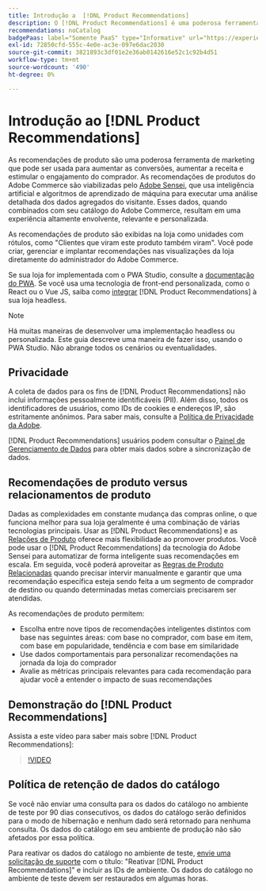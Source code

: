 ```yaml
---
title: Introdução a  [!DNL Product Recommendations]
description: O [!DNL Product Recommendations] é uma poderosa ferramenta de marketing que pode ser usada para aumentar as conversões, aumentar a receita e estimular o envolvimento do comprador.
recommendations: noCatalog
badgePaas: label="Somente PaaS" type="Informative" url="https://experienceleague.adobe.com/pt-br/docs/commerce/user-guides/product-solutions" tooltip="Aplica-se somente a projetos do Adobe Commerce na nuvem (infraestrutura do PaaS gerenciada pela Adobe) e a projetos locais."
exl-id: 72850cfd-555c-4e0e-ac3e-097e6dac2030
source-git-commit: 3821893c3df01e2e36ab0142616e52c1c92b4d51
workflow-type: tm+mt
source-wordcount: '490'
ht-degree: 0%

---
```


# Introdução ao [!DNL Product Recommendations]

As recomendações de produto são uma poderosa ferramenta de marketing que pode ser usada para aumentar as conversões, aumentar a receita e estimular o engajamento do comprador. As recomendações de produtos do Adobe Commerce são viabilizadas pelo [Adobe Sensei](https://www.adobe.com/sensei.html), que usa inteligência artificial e algoritmos de aprendizado de máquina para executar uma análise detalhada dos dados agregados do visitante. Esses dados, quando combinados com seu catálogo do Adobe Commerce, resultam em uma experiência altamente envolvente, relevante e personalizada.

As recomendações de produto são exibidas na loja como unidades com rótulos, como &quot;Clientes que viram este produto também viram&quot;. Você pode criar, gerenciar e implantar recomendações nas visualizações da loja diretamente do administrador do Adobe Commerce.

Se sua loja for implementada com o PWA Studio, consulte a [documentação do PWA](https://developer.adobe.com/commerce/pwa-studio/integrations/product-recommendations/). Se você usa uma tecnologia de front-end personalizada, como o React ou o Vue JS, saiba como [integrar](headless.md) [!DNL Product Recommendations] à sua loja headless.

>[!NOTE]
>
>Há muitas maneiras de desenvolver uma implementação headless ou personalizada. Este guia descreve uma maneira de fazer isso, usando o PWA Studio. Não abrange todos os cenários ou eventualidades.

## Privacidade

A coleta de dados para os fins de [!DNL Product Recommendations] não inclui informações pessoalmente identificáveis (PII). Além disso, todos os identificadores de usuários, como IDs de cookies e endereços IP, são estritamente anônimos. Para saber mais, consulte a [Política de Privacidade da Adobe](https://www.adobe.com/privacy/policy.html).

[!DNL Product Recommendations] usuários podem consultar o [Painel de Gerenciamento de Dados](https://experienceleague.adobe.com/docs/commerce-admin/systems/data-transfer/data-dashboard.html?lang=pt-BR) para obter mais dados sobre a sincronização de dados.

## Recomendações de produto versus relacionamentos de produto

Dadas as complexidades em constante mudança das compras online, o que funciona melhor para sua loja geralmente é uma combinação de várias tecnologias principais. Usar as [!DNL Product Recommendations] e as [Relações de Produto](https://experienceleague.adobe.com/docs/commerce-admin/marketing/promotions/product-relationships/product-relationships.html?lang=pt-BR) oferece mais flexibilidade ao promover produtos. Você pode usar o [!DNL Product Recommendations] da tecnologia do Adobe Sensei para automatizar de forma inteligente suas recomendações em escala. Em seguida, você poderá aproveitar as [Regras de Produto Relacionadas](https://experienceleague.adobe.com/docs/commerce-admin/marketing/promotions/product-relationships/product-related-rules.html?lang=pt-BR) quando precisar intervir manualmente e garantir que uma recomendação específica esteja sendo feita a um segmento de comprador de destino ou quando determinadas metas comerciais precisarem ser atendidas.

As recomendações de produto permitem:

- Escolha entre nove tipos de recomendações inteligentes distintos com base nas seguintes áreas: com base no comprador, com base em item, com base em popularidade, tendência e com base em similaridade
- Use dados comportamentais para personalizar recomendações na jornada da loja do comprador
- Avalie as métricas principais relevantes para cada recomendação para ajudar você a entender o impacto de suas recomendações

## Demonstração do [!DNL Product Recommendations]

Assista a este vídeo para saber mais sobre [!DNL Product Recommendations]:

>[!VIDEO](https://video.tv.adobe.com/v/343991?quality=12)

## Política de retenção de dados do catálogo

Se você não enviar uma consulta para os dados do catálogo no ambiente de teste por 90 dias consecutivos, os dados do catálogo serão definidos para o modo de hibernação e nenhum dado será retornado para nenhuma consulta. Os dados do catálogo em seu ambiente de produção não são afetados por essa política.

Para reativar os dados do catálogo no ambiente de teste, [envie uma solicitação de suporte](https://experienceleague.adobe.com/pt-br/docs/commerce-knowledge-base/kb/help-center-guide/magento-help-center-user-guide#experience-league-start-page) com o título: &quot;Reativar [!DNL Product Recommendations]&quot; e incluir as IDs de ambiente. Os dados do catálogo no ambiente de teste devem ser restaurados em algumas horas.
